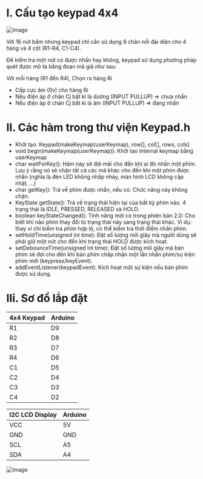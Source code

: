 # I. Cấu tạo keypad 4x4

![image](https://github.com/lengochoahust/Project2/assets/114990730/75205dc4-6a77-4bc2-a388-78f9ec42d50f)

Với 16 nút bấm nhưng keypad chỉ cần sử dụng 8 chân nối đại diện cho 4 hàng và 4 cột (R1-R4, C1-C4).

Để kiểm tra một nút có được nhấn hay không, keypad sử dụng phương pháp quét được mô tả bằng đoạn mã giả như sau:

Với mỗi hàng (R1 đến R4), Chọn ra hàng Ri

- Cấp cực âm (0v) cho hàng Ri
- Nếu điện áp ở chân Cj bất kì là dương (INPUT PULLUP) => chưa nhấn
- Nếu điện áp ở chân Cj bất kì là âm (INPUT PULLUP) => đang nhấn

# II. Các hàm trong thư viện Keypad.h

- Khởi tạo: Keypad(makeKeymap(userKeymap), row[], col[], rows, cols)
- void begin(makeKeymap(userKeymap)): Khởi tạo internal keymap bằng userKeymap
- char waitForKey(): Hàm này sẽ đợi mãi cho đến khi ai đó nhấn một phím. Lưu ý rằng nó sẽ chặn tất cả các mã khác cho đến khi một phím được nhấn (nghĩa là đèn LED không nhấp nháy, màn hình LCD không cập nhật, ...)
- char getKey(): Trả về phím được nhấn, nếu có. Chức năng này không chặn.
- KeyState getState(): Trả về trạng thái hiện tại của bất kỳ phím nào. 4 trạng thái là IDLE, PRESSED, RELEASED và HOLD.
- boolean keyStateChanged(): Tính năng mới có trong phiên bản 2.0: Cho biết khi nào phím thay đổi từ trạng thái này sang trạng thái khác. Ví dụ: thay vì chỉ kiểm tra phím hợp lệ, có thể kiểm tra thời điểm nhấn phím.
- setHoldTime(unsigned int time): Đặt số lượng mili giây mà người dùng sẽ phải giữ một nút cho đến khi trạng thái HOLD được kích hoạt.
- setDebounceTime(unsigned int time): Đặt số lượng mili giây mà bàn phím sẽ đợi cho đến khi bàn phím chấp nhận một lần nhấn phím/sự kiện phím mới (keypress/keyEvent).
- addEventListener(keypadEvent): Kích hoạt một sự kiện nếu bàn phím được sử dụng.

# IIi. Sơ đồ lắp đặt

|4x4 Keypad|Arduino|
|-|-|
|R1|D9|
|R2|D8|
|R3|D7|
|R4|D6|
|C1|D5|
|C2|D4|
|C3|D3|
|C4|D2|

|I2C LCD Display|Arduino|
|-|-|
|VCC|5V|
|GND|GND|
|SCL|A5|
|SDA|A4|

![image](https://github.com/lengochoahust/Project2/assets/114990730/baba8446-d983-4fd1-9c6e-02ad3d052b95)
